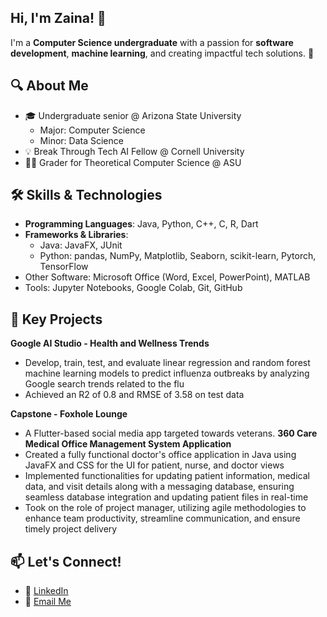 ## Hi, I'm Zaina! 👋

I'm a **Computer Science undergraduate** with a passion for **software development**, **machine learning**, and creating impactful tech solutions. 🌟  

## 🔍 About Me  
- 🎓 Undergraduate senior @ Arizona State University
    - Major: Computer Science
    - Minor: Data Science
- 💡 Break Through Tech AI Fellow @ Cornell University
- 👩‍🏫 Grader for Theoretical Computer Science @ ASU 

## 🛠️ Skills & Technologies  
- **Programming Languages**: Java, Python, C++, C, R, Dart  
- **Frameworks & Libraries**: 
    - Java: JavaFX, JUnit
    - Python: pandas, NumPy, Matplotlib, Seaborn, scikit-learn, Pytorch, TensorFlow
- Other Software: Microsoft Office (Word, Excel, PowerPoint), MATLAB
- Tools: Jupyter Notebooks, Google Colab, Git, GitHub

## 🚀 Key Projects  
**Google AI Studio - Health and Wellness Trends**  
  - Develop, train, test, and evaluate linear regression and random forest machine learning models to predict influenza outbreaks by analyzing Google search trends related to the flu
  - Achieved an R2 of 0.8 and RMSE of 3.58 on test data

**Capstone - Foxhole Lounge**  
  - A Flutter-based social media app targeted towards veterans.
**360 Care Medical Office Management System Application**
  - Created a fully functional doctor's office application in Java using JavaFX and CSS for the UI for patient, nurse, and doctor views
  - Implemented functionalities for updating patient information, medical data, and visit details along with a messaging database, ensuring seamless database integration and updating patient files in real-time
  - Took on the role of project manager, utilizing agile methodologies to enhance team productivity, streamline communication, and ensure timely project delivery

## 📫 Let's Connect!  
- 💼 [LinkedIn](https://www.linkedin.com/zainamushtaq)  
- 📧 [Email Me](mailto:misszainamushtaq@gmail.com)  


<!--
**zainamushtaq/zainamushtaq** is a ✨ _special_ ✨ repository because its `README.md` (this file) appears on your GitHub profile.

Here are some ideas to get you started:

- 🔭 I’m currently working on ...
- 🌱 I’m currently learning ...
- 👯 I’m looking to collaborate on ...
- 🤔 I’m looking for help with ...
- 💬 Ask me about ...
- 📫 How to reach me: ...
- 😄 Pronouns: ...
- ⚡ Fun fact: ...
-->

